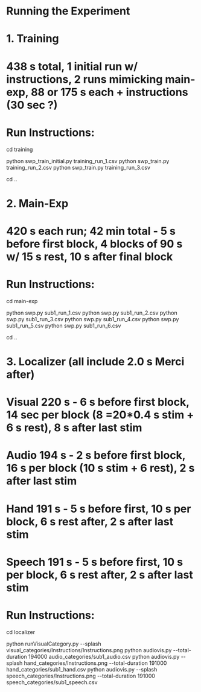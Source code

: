 # Running the Experiment

# 1. Training
# 438 s total, 1 initial run w/ instructions, 2 runs mimicking main-exp, 88 or 175 s each + instructions (30 sec ?)	

# Run Instructions: 
cd training 

python swp_train_initial.py training_run_1.csv
python swp_train.py training_run_2.csv
python swp_train.py training_run_3.csv

cd .. 

# 2. Main-Exp
# 420 s each run; 42 min total - 5 s before first block,  4 blocks of 90 s w/ 15 s rest, 10 s after final block
# Run Instructions:
cd main-exp

python swp.py sub1_run_1.csv
python swp.py sub1_run_2.csv
python swp.py sub1_run_3.csv
python swp.py sub1_run_4.csv
python swp.py sub1_run_5.csv
python swp.py sub1_run_6.csv

cd ..

# 3. Localizer (all include 2.0 s Merci after)
# Visual 220 s - 6 s before first block, 14 sec per block (8 =20*0.4 s stim + 6 s rest), 8 s after last stim 
# Audio	 194 s - 2 s before first block, 16 s per block (10 s stim + 6 rest), 2 s after last stim	
# Hand	 191 s - 5 s before first, 10 s per block, 6 s rest after, 2 s after last stim
# Speech 191 s - 5 s before first, 10 s per block, 6 s rest after, 2 s after last stim

# Run Instructions: 
cd localizer

python runVisualCategory.py --splash visual_categories/Instructions/Instructions.png
python audiovis.py --total-duration 194000 audio_categories/sub1_audio.csv
python audiovis.py --splash hand_categories/Instructions.png --total-duration 191000 hand_categories/sub1_hand.csv
python audiovis.py --splash speech_categories/Instructions.png --total-duration 191000 speech_categories/sub1_speech.csv
